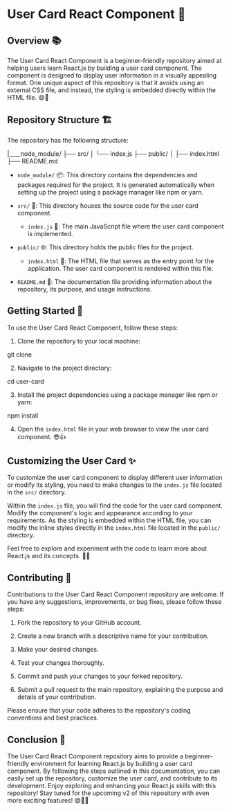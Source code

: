 # User Card React Component 🌟

## Overview 📚

The User Card React Component is a beginner-friendly repository aimed at helping users learn React.js by building a user card component. The component is designed to display user information in a visually appealing format. One unique aspect of this repository is that it avoids using an external CSS file, and instead, the styling is embedded directly within the HTML file. 😄🎉

## Repository Structure 🏗️

The repository has the following structure:

|____node_module/
├── src/
│ └── index.js
├── public/
│ ├── index.html
├── README.md

- `node_module/` 📦: This directory contains the dependencies and packages required for the project. It is generated automatically when setting up the project using a package manager like npm or yarn.

- `src/` 📁: This directory houses the source code for the user card component.

  - `index.js` 📄: The main JavaScript file where the user card component is implemented.

- `public/` 🌐: This directory holds the public files for the project.

  - `index.html` 📄: The HTML file that serves as the entry point for the application. The user card component is rendered within this file.

- `README.md` 📝: The documentation file providing information about the repository, its purpose, and usage instructions.

## Getting Started 🚀

To use the User Card React Component, follow these steps:

1. Clone the repository to your local machine:

git clone <repository-url>


2. Navigate to the project directory:

cd user-card


3. Install the project dependencies using a package manager like npm or yarn:

npm install


4. Open the `index.html` file in your web browser to view the user card component. 😎👍

## Customizing the User Card ✨

To customize the user card component to display different user information or modify its styling, you need to make changes to the `index.js` file located in the `src/` directory.

Within the `index.js` file, you will find the code for the user card component. Modify the component's logic and appearance according to your requirements. As the styling is embedded within the HTML file, you can modify the inline styles directly in the `index.html` file located in the `public/` directory.

Feel free to explore and experiment with the code to learn more about React.js and its concepts. 🚀💡

## Contributing 🤝

Contributions to the User Card React Component repository are welcome. If you have any suggestions, improvements, or bug fixes, please follow these steps:

1. Fork the repository to your GitHub account.

2. Create a new branch with a descriptive name for your contribution.

3. Make your desired changes.

4. Test your changes thoroughly.

5. Commit and push your changes to your forked repository.

6. Submit a pull request to the main repository, explaining the purpose and details of your contribution.

Please ensure that your code adheres to the repository's coding conventions and best practices.

## Conclusion 🎉

The User Card React Component repository aims to provide a beginner-friendly environment for learning React.js by building a user card component. By following the steps outlined in this documentation, you can easily set up the repository, customize the user card, and contribute to its development. Enjoy exploring and enhancing your React.js skills with this repository! Stay tuned for the upcoming v2 of this repository with even more exciting features! 😄🚀🔥
